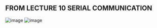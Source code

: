 
## FROM LECTURE 10 SERIAL COMMUNICATION
![image](https://github.com/user-attachments/assets/729e58ec-d1a6-41d5-8bf7-0ca5946a118f)
![image](https://github.com/user-attachments/assets/7a76b2dc-5a3d-4082-901b-c23bc944cc42)
